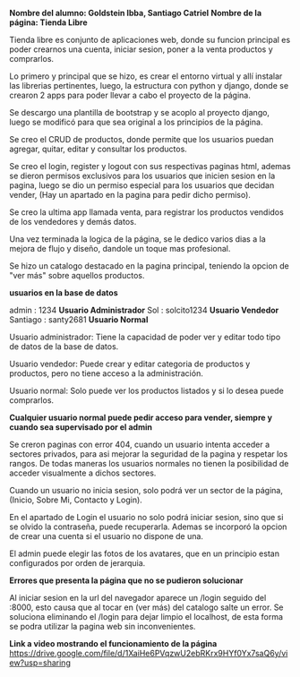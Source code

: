 **Nombre del alumno: Goldstein Ibba, Santiago Catriel**
**Nombre de la página: Tienda Libre**


Tienda libre es conjunto de aplicaciones web, donde su funcion principal es poder crearnos una cuenta, iniciar sesion, poner a la venta productos y comprarlos.

Lo primero y principal que se hizo, es crear el entorno virtual y allí instalar las librerias pertinentes, luego, la estructura con python y django, donde se crearon 2 apps para poder llevar a cabo el proyecto de la página.

Se descargo una plantilla de bootstrap y se acoplo al proyecto django, luego se modificó para que sea original a los principios de la página.

Se creo el CRUD de productos, donde permite que los usuarios puedan agregar, quitar, editar y consultar los productos.

Se creo el login, register y logout con sus respectivas paginas html, ademas se dieron permisos exclusivos para los usuarios que inicien sesion en la pagina, luego se dio un permiso especial para los usuarios que decidan vender, (Hay un apartado en la pagina para pedir dicho permiso).

Se creo la ultima app llamada venta, para registrar los productos vendidos de los vendedores y demás datos.

Una vez terminada la logica de la página, se le dedico varios dias a la mejora de flujo y diseño, dandole un toque mas profesional.

Se hizo un catalogo destacado en la pagina principal, teniendo la opcion de "ver más" sobre aquellos productos.


**usuarios en la base de datos**

admin : 1234  **Usuario Administrador**
Sol : solcito1234  **Usuario Vendedor**
Santiago : santy2681  **Usuario Normal**

Usuario administrador: Tiene la capacidad de poder ver y editar todo tipo de datos de la base de datos.

Usuario vendedor: Puede crear y editar categoria de productos y productos, pero no tiene acceso a la administración.

Usuario normal: Solo puede ver los productos listados y si lo desea puede comprarlos.

**Cualquier usuario normal puede pedir acceso para vender, siempre y cuando sea supervisado por el admin**

Se creron paginas con error 404, cuando un usuario intenta acceder a sectores privados, para asi mejorar la seguridad de la pagina y respetar los rangos. De todas maneras los usuarios normales no tienen la posibilidad de acceder visualmente a dichos sectores.

Cuando un usuario no inicia sesion, solo podrá ver un sector de la página, (Inicio, Sobre Mi, Contacto y Login).

En el apartado de Login el usuario no solo podrá iniciar sesion, sino que si se olvido la contraseña, puede recuperarla. Ademas se incorporó la opcion de crear una cuenta si el usuario no dispone de una.

El admin puede elegir las fotos de los avatares, que en un principio estan configurados por orden de jerarquia.


**Errores que presenta la página que no se pudieron solucionar**

Al iniciar sesion en la url del navegador aparece un /login seguido del :8000, esto causa que al tocar en (ver más) del catalogo salte un error. Se soluciona eliminando el /login para dejar limpio el localhost, de esta forma se podra utilizar la pagina web sin inconvenientes.

**Link a video mostrando el funcionamiento de la página**
https://drive.google.com/file/d/1XaiHe6PVqzwU2ebRKrx9HYf0Yx7saQ6y/view?usp=sharing



